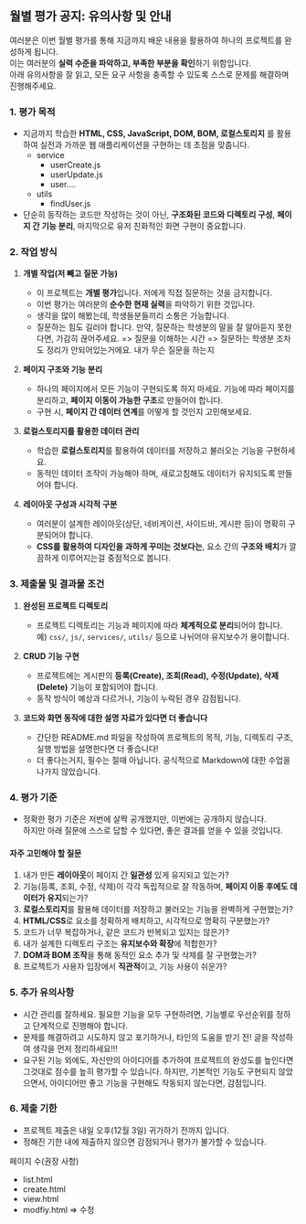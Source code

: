 ## **월별 평가 공지: 유의사항 및 안내**

여러분은 이번 월별 평가를 통해 지금까지 배운 내용을 활용하여 하나의 프로젝트를 완성하게 됩니다.  
이는 여러분의 **실력 수준을 파악하고, 부족한 부분을 확인**하기 위함입니다.  
아래 유의사항을 잘 읽고, 모든 요구 사항을 충족할 수 있도록 스스로 문제를 해결하며 진행해주세요.

### **1. 평가 목적**

- 지금까지 학습한 **HTML, CSS, JavaScript, DOM, BOM, 로컬스토리지** 를 활용하여 실전과 가까운 웹 애플리케이션을 구현하는 데 초점을 맞춥니다.
   - service
      - userCreate.js
      - userUpdate.js
      - user....
   - utils
      - findUser.js
- 단순히 동작하는 코드만 작성하는 것이 아닌, **구조화된 코드와 디렉토리 구성**, **페이지 간 기능 분리**, 마지막으로 유저 친화적인 화면 구현이 중요합니다.

### **2. 작업 방식**

1. **개별 작업(저 빼고 질문 가능)**

   - 이 프로젝트는 **개별 평가**입니다. 저에게 직접 질문하는 것을 금지합니다.
   - 이번 평가는 여러분의 **순수한 현재 실력**을 파악하기 위한 것입니다.
   - 생각을 많이 해봤는데, 학생들분들끼리 소통은 가능합니다.
   - 질문하는 힘도 길러야 합니다. 만약, 질문하는 학생분의 말을 잘 알아듣지 못한다면, 가감히 끊어주세요. => 질문을 이해하는 시간 => 질문하는 학생분 조차도 정리가 안되어있는거에요.
   내가 무슨 질문을 하는지

2. **페이지 구조와 기능 분리**

   - 하나의 페이지에서 모든 기능이 구현되도록 하지 마세요. 기능에 따라 페이지를 분리하고, **페이지 이동이 가능한 구조**로 만들어야 합니다.
   - 구현 시, **페이지 간 데이터 연계**를 어떻게 할 것인지 고민해보세요.

3. **로컬스토리지를 활용한 데이터 관리**

   - 학습한 **로컬스토리지**를 활용하여 데이터를 저장하고 불러오는 기능을 구현하세요.
   - 동적인 데이터 조작이 가능해야 하며, 새로고침해도 데이터가 유지되도록 만들어야 합니다.

4. **레이아웃 구성과 시각적 구분**
   - 여러분이 설계한 레이아웃(상단, 네비게이션, 사이드바, 게시판 등)이 명확히 구분되어야 합니다.
   - **CSS를 활용하여 디자인을 과하게 꾸미는 것보다는**, 요소 간의 **구조와 배치**가 깔끔하게 이루어지는걸 중점적으로 봅니다.

### **3. 제출물 및 결과물 조건**

1. **완성된 프로젝트 디렉토리**

   - 프로젝트 디렉토리는 기능과 페이지에 따라 **체계적으로 분리**되어야 합니다.  
     예) `css/`, `js/`, `services/`, `utils/` 등으로 나뉘어야 유지보수가 용이합니다.

2. **CRUD 기능 구현**

   - 프로젝트에는 게시판의 **등록(Create), 조회(Read), 수정(Update), 삭제(Delete)** 기능이 포함되어야 합니다.
   - 동작 방식이 예상과 다르거나, 기능이 누락된 경우 감점됩니다.

3. **코드와 화면 동작에 대한 설명 자료가 있다면 더 좋습니다**
   - 간단한 README.md 파일을 작성하여 프로젝트의 목적, 기능, 디렉토리 구조, 실행 방법을 설명한다면 더 좋습니다!
   - 더 좋다는거지, 필수는 절때 아닙니다. 공식적으로 Markdown에 대한 수업을 나가지 않았습니다.

### **4. 평가 기준**

- 정확한 평가 기준은 저번에 살짝 공개했지만, 이번에는 공개하지 않습니다.  
  하지만 아래 질문에 스스로 답할 수 있다면, 좋은 결과를 얻을 수 있을 것입니다.

#### **자주 고민해야 할 질문**

1. 내가 만든 **레이아웃**이 페이지 간 **일관성** 있게 유지되고 있는가?
2. 기능(등록, 조회, 수정, 삭제)이 각각 독립적으로 잘 작동하며, **페이지 이동 후에도 데이터가 유지**되는가?
3. **로컬스토리지**를 활용해 데이터를 저장하고 불러오는 기능을 완벽하게 구현했는가?
4. **HTML/CSS**로 요소를 정확하게 배치하고, 시각적으로 명확히 구분했는가?
5. 코드가 너무 복잡하거나, 같은 코드가 반복되고 있지는 않은가?
6. 내가 설계한 디렉토리 구조는 **유지보수와 확장**에 적합한가?
7. **DOM과 BOM 조작**을 통해 동적인 요소 추가 및 삭제를 잘 구현했는가?
8. 프로젝트가 사용자 입장에서 **직관적**이고, 기능 사용이 쉬운가?

### **5. 추가 유의사항**

- 시간 관리를 잘하세요. 필요한 기능을 모두 구현하려면, 기능별로 우선순위를 정하고 단계적으로 진행해야 합니다.
- 문제를 해결하려고 시도하지 않고 포기하거나, 타인의 도움을 받기 전! 글을 작성하여 생각을 먼저 정리하세요!!!
- 요구된 기능 외에도, 자신만의 아이디어를 추가하여 프로젝트의 완성도를 높인다면 그것대로 점수를 높히 평가할 수 있습니다.
  하지만, 기본적인 기능도 구현되지 않았으면서, 아이디어만 좋고 기능을 구현해도 작동되지 않는다면, 감점입니다.

### **6. 제출 기한**

- 프로젝트 제출은 내일 오후(12월 3일) 귀가하기 전까지 입니다.
- 정해진 기한 내에 제출하지 않으면 감점되거나 평가가 불가할 수 있습니다.

페이지 수(권장 사항)

- list.html
- create.html
- view.html
- modfiy.html => 수정

